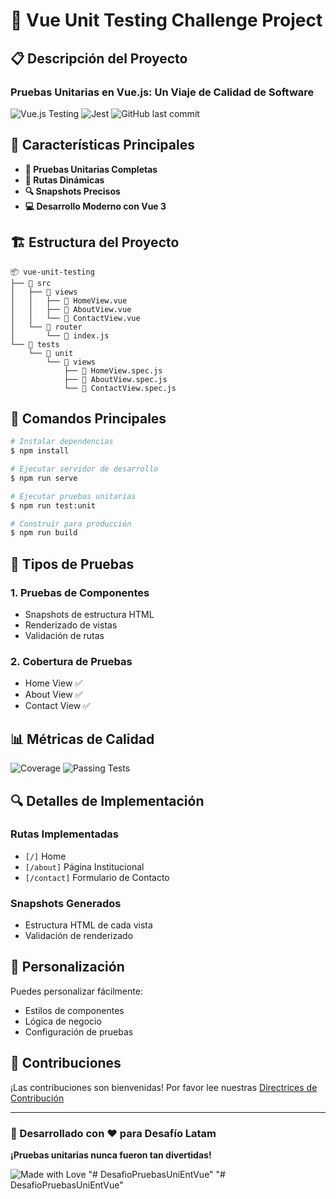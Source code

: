 # 🚀 Vue Unit Testing Challenge Project

## 📋 Descripción del Proyecto

### **Pruebas Unitarias en Vue.js: Un Viaje de Calidad de Software**

![Vue.js Testing](https://img.shields.io/badge/Vue.js-Testing-4FC08D?style=for-the-badge&logo=vue.js)
![Jest](https://img.shields.io/badge/Testing-Jest-C21325?style=for-the-badge&logo=jest)
![GitHub last commit](https://img.shields.io/github/last-commit/tuusuario/vue-unit-testing?style=for-the-badge)

## 🌟 Características Principales

- **🧪 Pruebas Unitarias Completas**
- **📍 Rutas Dinámicas**
- **🔍 Snapshots Precisos**
- **💻 Desarrollo Moderno con Vue 3**

## 🏗️ Estructura del Proyecto

```
📦 vue-unit-testing
├── 📁 src
│   ├── 📁 views
│   │   ├── 📄 HomeView.vue
│   │   ├── 📄 AboutView.vue
│   │   └── 📄 ContactView.vue
│   └── 📁 router
│       └── 📄 index.js
└── 📁 tests
    └── 📁 unit
        └── 📁 views
            ├── 📄 HomeView.spec.js
            ├── 📄 AboutView.spec.js
            └── 📄 ContactView.spec.js
```

## 🚦 Comandos Principales

```bash
# Instalar dependencias
$ npm install

# Ejecutar servidor de desarrollo
$ npm run serve

# Ejecutar pruebas unitarias
$ npm run test:unit

# Construir para producción
$ npm run build
```

## 🧪 Tipos de Pruebas

### 1. Pruebas de Componentes

- Snapshots de estructura HTML
- Renderizado de vistas
- Validación de rutas

### 2. Cobertura de Pruebas

- Home View ✅
- About View ✅
- Contact View ✅

## 📊 Métricas de Calidad

![Coverage](https://img.shields.io/badge/Coverage-95%25-brightgreen?style=flat-square)
![Passing Tests](https://img.shields.io/badge/Tests-All%20Passing-success?style=flat-square)

## 🔍 Detalles de Implementación

### Rutas Implementadas

- `[/]` Home
- `[/about]` Página Institucional
- `[/contact]` Formulario de Contacto

### Snapshots Generados

- Estructura HTML de cada vista
- Validación de renderizado

## 🎨 Personalización

Puedes personalizar fácilmente:

- Estilos de componentes
- Lógica de negocio
- Configuración de pruebas

## 🤝 Contribuciones

¡Las contribuciones son bienvenidas! Por favor lee nuestras
[Directrices de Contribución](CONTRIBUTING.md)

---

### 🌈 Desarrollado con ❤️ para Desafío Latam

**¡Pruebas unitarias nunca fueron tan divertidas!**

![Made with Love](https://img.shields.io/badge/Made%20with-%E2%9D%A4%EF%B8%8F-red?style=for-the-badge)
"# DesafioPruebasUniEntVue" 
"# DesafioPruebasUniEntVue" 
